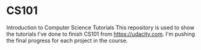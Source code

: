 # CS101
Introduction to Computer Science Tutorials
This repository is used to show the tutorials I've done to finish CS101 from https://udacity.com. I'm pushing the final progress for each project in the course. 

